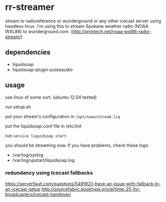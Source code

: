 # rr-streamer

stream to radioreference or wunderground or any other icecast server using headless linux. I'm using this to stream Spokane weather radio (NOAA WXL86) to wunderground.com. (http://grimtech.net/noaa-wxl86-radio-stream/)

## dependencies

  * liquidsoap
  * liquidsoap-plugin-pulseaudio

## usage

use linux of some sort. (ubuntu 12.04 tested)

run setup.sh

put your stream's configuration in `/opt/noaa/stream.liq`

put the liquidsoap.conf file in /etc/init

run `service liquidsoap start`

you should be streaming now. If you have problems, check these logs:

* /var/log/syslog
* /var/log/upstart/liquidsoap.log


### redundancy using Icecast fallbacks

https://serverfault.com/questions/549192/i-have-an-issue-with-fallback-in-an-icecast-setup
http://sourcefabric.booktype.pro/airtime-25-for-broadcasters/icecast-handover/
